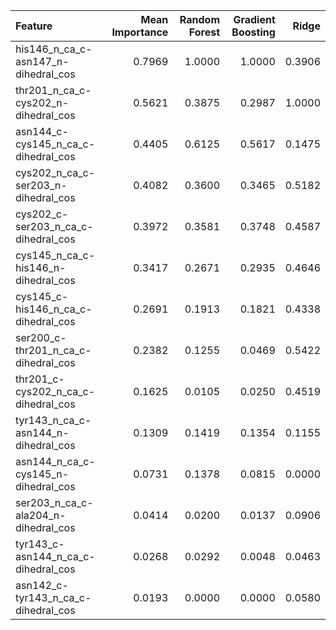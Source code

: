| Feature                             |   Mean Importance |   Random Forest |   Gradient Boosting |   Ridge |
|:------------------------------------|------------------:|----------------:|--------------------:|--------:|
| his146_n_ca_c-asn147_n-dihedral_cos |            0.7969 |          1.0000 |              1.0000 |  0.3906 |
| thr201_n_ca_c-cys202_n-dihedral_cos |            0.5621 |          0.3875 |              0.2987 |  1.0000 |
| asn144_c-cys145_n_ca_c-dihedral_cos |            0.4405 |          0.6125 |              0.5617 |  0.1475 |
| cys202_n_ca_c-ser203_n-dihedral_cos |            0.4082 |          0.3600 |              0.3465 |  0.5182 |
| cys202_c-ser203_n_ca_c-dihedral_cos |            0.3972 |          0.3581 |              0.3748 |  0.4587 |
| cys145_n_ca_c-his146_n-dihedral_cos |            0.3417 |          0.2671 |              0.2935 |  0.4646 |
| cys145_c-his146_n_ca_c-dihedral_cos |            0.2691 |          0.1913 |              0.1821 |  0.4338 |
| ser200_c-thr201_n_ca_c-dihedral_cos |            0.2382 |          0.1255 |              0.0469 |  0.5422 |
| thr201_c-cys202_n_ca_c-dihedral_cos |            0.1625 |          0.0105 |              0.0250 |  0.4519 |
| tyr143_n_ca_c-asn144_n-dihedral_cos |            0.1309 |          0.1419 |              0.1354 |  0.1155 |
| asn144_n_ca_c-cys145_n-dihedral_cos |            0.0731 |          0.1378 |              0.0815 |  0.0000 |
| ser203_n_ca_c-ala204_n-dihedral_cos |            0.0414 |          0.0200 |              0.0137 |  0.0906 |
| tyr143_c-asn144_n_ca_c-dihedral_cos |            0.0268 |          0.0292 |              0.0048 |  0.0463 |
| asn142_c-tyr143_n_ca_c-dihedral_cos |            0.0193 |          0.0000 |              0.0000 |  0.0580 |
